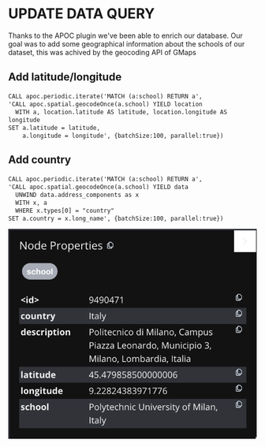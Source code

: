 # UPDATE DATA QUERY

Thanks to the APOC plugin we've been able to enrich our database. 
Our goal was to add some geographical information about the schools of our dataset, this was achived by the geocoding API of GMaps

## Add latitude/longitude

```cypher
CALL apoc.periodic.iterate('MATCH (a:school) RETURN a',
'CALL apoc.spatial.geocodeOnce(a.school) YIELD location
  WITH a, location.latitude AS latitude, location.longitude AS longitude
SET a.latitude = latitude,
    a.longitude = longitude', {batchSize:100, parallel:true})
```

## Add country

```cypher
CALL apoc.periodic.iterate('MATCH (a:school) RETURN a',
'CALL apoc.spatial.geocodeOnce(a.school) YIELD data
  UNWIND data.address_components as x
  WITH x, a
  WHERE x.types[0] = "country"
SET a.country = x.long_name', {batchSize:100, parallel:true})
```

<img src="/queries/assets/node_properties.png" />
